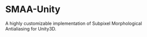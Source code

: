 # SMAA-Unity
A highly customizable implementation of Subpixel Morphological Antialiasing for Unity3D.
